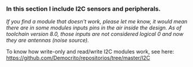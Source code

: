 ### In this section I include I2C sensors and peripherals.

*If you find a module that doesn't work, please let me know, it would mean there are in some modules inputs pins in the air inside the design. As of toolchain version 8.0, those inputs are not considered logical 0 and now they are antennas (noise source).*

To know how write-only and read/write I2C modules work, see here: https://github.com/Democrito/repositorios/tree/master/I2C
